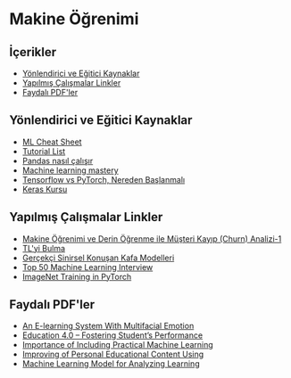# Makine Öğrenimi <!-- omit in toc -->

<!-- TODO: Başka bir repoya taşınacak (YTensorflow) -->

## İçerikler <!-- omit in toc -->

- [Yönlendirici ve Eğitici Kaynaklar](#y%C3%B6nlendirici-ve-e%C4%9Fitici-kaynaklar)
- [Yapılmış Çalışmalar Linkler](#yap%C4%B1lm%C4%B1%C5%9F-%C3%A7al%C4%B1%C5%9Fmalar-linkler)
- [Faydalı PDF'ler](#faydal%C4%B1-pdfler)

## Yönlendirici ve Eğitici Kaynaklar
  
- [ML Cheat Sheet]
- [Tutorial List]
- [Pandas nasıl çalışır](https://www.linkedin.com/feed/update/urn:li:activity:6541970455501336576)
- [Machine learning mastery]
- [Tensorflow vs PyTorch, Nereden Başlanmalı][Tensorflow vs PyTorch]
- [Keras Kursu][Keras ~ Datacamp]

## Yapılmış Çalışmalar Linkler

- [Makine Öğrenimi ve Derin Öğrenme ile Müşteri Kayıp (Churn) Analizi-1]
- [TL'yi Bulma]
- [Gerçekçi Sinirsel Konuşan Kafa Modelleri]
- [Top 50 Machine Learning Interview]
- [ImageNet Training in PyTorch]

## Faydalı PDF'ler

- [An E-learning System With Multifacial Emotion]
- [Education 4.0 – Fostering Student’s Performance]
- [Importance of Including Practical Machine Learning]
- [Improving of Personal Educational Content Using]
- [Machine Learning Model for Analyzing Learning]

<!-- Yönlendirici ve Eğiti Kaynaklar -->
[ML Cheat Sheet]: ../res%2Fmicrosoft-machine-learning-algorithm-cheat-sheet-v7.pdf
[Tutorial List]: https://www.linkedin.com/feed/update/urn:li:activity:6540145442783629313
[Machine learning mastery]: https://machinelearningmastery.com/start-here/
[Tensorflow vs PyTorch]: https://towardsdatascience.com/which-deep-learning-framework-is-growing-fastest-3f77f14aa318
[Keras ~ Datacamp]: https://www.datacamp.com/courses/deep-learning-in-python

<!-- Yapılmış Çalışmalar -->
[Makine Öğrenimi ve Derin Öğrenme ile Müşteri Kayıp (Churn) Analizi-1]: https://medium.com/deep-learning-turkiye/makine-%C3%B6%C4%9Frenimi-ve-derin-%C3%B6%C4%9Frenme-ile-m%C3%BC%C5%9Fteri-kay%C4%B1p-churn-analizi-1-63a4513b8a6f
[TL'yi Bulma]: https://www.linkedin.com/pulse/g%C3%B6r%C3%BCnt%C3%BC-tan%C4%B1yan-mobil-uygulama-nas%C4%B1l-geli%C5%9Ftirilir-%C3%B6zg%C3%BCr-%C5%9Fahin/
[Gerçekçi Sinirsel Konuşan Kafa Modelleri]: https://www.youtube.com/watch?v=p1b5aiTrGzY&feature=youtu.be
[Top 50 Machine Learning Interview]: https://www.linkedin.com/feed/update/urn:li:activity:6540239772655419392
[ImageNet Training in PyTorch]: https://github.com/diux-dev/cluster/tree/master/pytorch#data-preparation

<!-- PDF'ler -->
[An E-learning System With Multifacial Emotion]: ..%2Fpdfs%2FAn%20E-learning%20System%20With%20Multifacial%20Emotion.pdf
[Education 4.0 – Fostering Student’s Performance]: ..%2Fpdfs%2FEducation%204.0%20%E2%80%93%20Fostering%20Student%E2%80%99s%20Performance.pdf
[Importance of Including Practical Machine Learning]: ..%2Fpdfs%2FImportance%20of%20Including%20Practical%20Machine%20Learning.pdf
[Improving of Personal Educational Content Using]: ..%2Fpdfs%2FImproving%20of%20Personal%20Educational%20Content%20Using.pdf
[Machine Learning Model for Analyzing Learning]: ..%2Fpdfs%2FMachine%20Learning%20Model%20for%20Analyzing%20Learning.pdf
